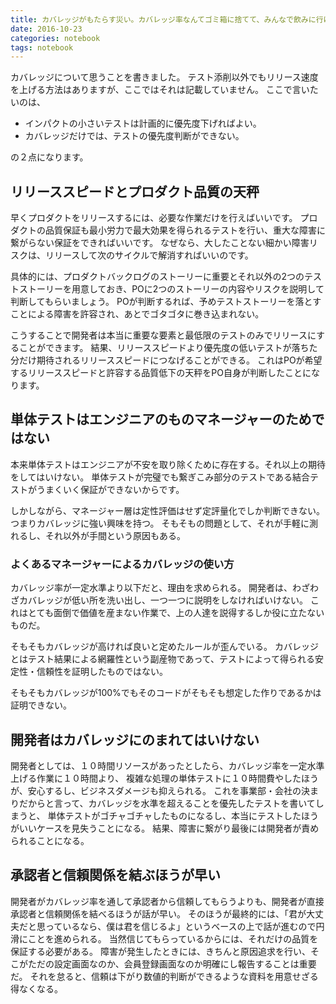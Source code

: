 ```yaml
---
title: カバレッジがもたらす災い。カバレッジ率なんてゴミ箱に捨てて、みんなで飲みに行け。
date: 2016-10-23
categories: notebook
tags: notebook
---
```

カバレッジについて思うことを書きました。
テスト添削以外でもリリース速度を上げる方法はありますが、ここではそれは記載していません。
ここで言いたいのは、

- インパクトの小さいテストは計画的に優先度下げればよい。
- カバレッジだけでは、テストの優先度判断ができない。

の２点になります。

## リリーススピードとプロダクト品質の天秤

早くプロダクトをリリースするには、必要な作業だけを行えばいいです。
プロダクトの品質保証も最小労力で最大効果を得られるテストを行い、重大な障害に繋がらない保証をできればいいです。
なぜなら、大したことない細かい障害リスクは、リリースして次のサイクルで解消すればいいのです。

具体的には、プロダクトバックログのストーリーに重要とそれ以外の2つのテストストーリーを用意しておき、POに2つのストーリーの内容やリスクを説明して判断してもらいましょう。
POが判断するれば、予めテストストーリーを落とすことによる障害を許容され、あとでゴタゴタに巻き込まれない。

こうすることで開発者は本当に重要な要素と最低限のテストのみでリリースにすることができます。
結果、リリーススピードより優先度の低いテストが落ちた分だけ期待されるリリーススピードにつなげることができる。
これはPOが希望するリリーススピードと許容する品質低下の天秤をPO自身が判断したことになります。

## 単体テストはエンジニアのものマネージャーのためではない

本来単体テストはエンジニアが不安を取り除くために存在する。それ以上の期待をしてはいけない。
単体テストが完璧でも繋ぎこみ部分のテストである結合テストがうまくいく保証ができないからです。

しかしながら、マネージャー層は定性評価はせず定評量化でしか判断できない。つまりカバレッジに強い興味を持つ。
そもそもの問題として、それが手軽に測れるし、それ以外が手間という原因もある。

### よくあるマネージャーによるカバレッジの使い方

カバレッジ率が一定水準より以下だと、理由を求められる。
開発者は、わざわざカバレッジが低い所を洗い出し、一つ一つに説明をしなければいけない。
これはとても面倒で価値を産まない作業で、上の人達を説得するしか役に立たないものだ。

そもそもカバレッジが高ければ良いと定めたルールが歪んでいる。
カバレッジとはテスト結果による網羅性という副産物であって、テストによって得られる安定性・信頼性を証明したものではない。

そもそもカバレッジが100%でもそのコードがそもそも想定した作りであるかは証明できない。

## 開発者はカバレッジにのまれてはいけない

開発者としては、１０時間リソースがあったとしたら、カバレッジ率を一定水準上げる作業に１０時間より、 複雑な処理の単体テストに１０時間費やしたほうが、安心するし、ビジネスダメージも抑えられる。
これを事業部・会社の決まりだからと言って、カバレッジを水準を超えることを優先したテストを書いてしまうと、 単体テストがゴチャゴチャしたものになるし、本当にテストしたほうがいいケースを見失うことになる。
結果、障害に繋がり最後には開発者が責められることになる。

## 承認者と信頼関係を結ぶほうが早い

開発者がカバレッジ率を通して承認者から信頼してもらうよりも、開発者が直接承認者と信頼関係を結べるほうが話が早い。
そのほうが最終的には、「君が大丈夫だと思っているなら、僕は君を信じるよ」というベースの上で話が進むので円滑にことを進められる。
当然信じてもらっているからには、それだけの品質を保証する必要がある。
障害が発生したときには、きちんと原因追求を行い、そこがただの設定画面なのか、会員登録画面なのか明確にし報告することは重要だ。
それを怠ると、信頼は下がり数値的判断ができるような資料を用意せざる得なくなる。

